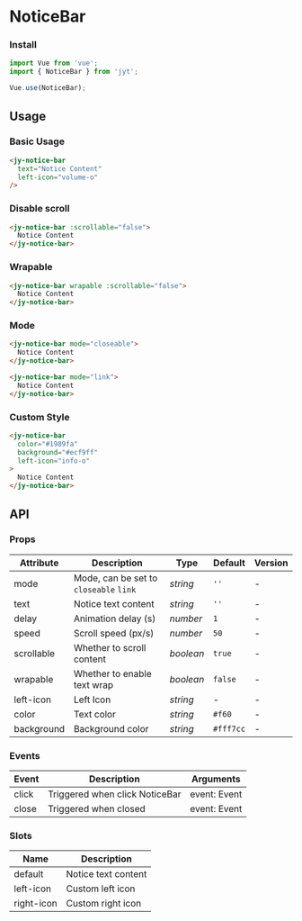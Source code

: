 # NoticeBar

### Install

``` javascript
import Vue from 'vue';
import { NoticeBar } from 'jyt';

Vue.use(NoticeBar);
```

## Usage

### Basic Usage

```html
<jy-notice-bar
  text="Notice Content"
  left-icon="volume-o"
/>
```

### Disable scroll

```html
<jy-notice-bar :scrollable="false">
  Notice Content
</jy-notice-bar>
```

### Wrapable

```html
<jy-notice-bar wrapable :scrollable="false">
  Notice Content
</jy-notice-bar>
```

### Mode

```html
<jy-notice-bar mode="closeable">
  Notice Content
</jy-notice-bar>

<jy-notice-bar mode="link">
  Notice Content
</jy-notice-bar>
```

### Custom Style

```html
<jy-notice-bar
  color="#1989fa"
  background="#ecf9ff"
  left-icon="info-o"
>
  Notice Content
</jy-notice-bar>
```

## API

### Props

| Attribute | Description | Type | Default | Version |
|------|------|------|------|------|
| mode | Mode, can be set to `closeable` `link` | *string* | `''` | - |
| text | Notice text content | *string* | `''` | - | - |
| delay | Animation delay (s) | *number* | `1` | - |
| speed | Scroll speed (px/s) | *number* | `50` | - |
| scrollable | Whether to scroll content | *boolean* | `true` | - |
| wrapable | Whether to enable text wrap | *boolean* | `false` | - | - |
| left-icon | Left Icon | *string* | - | - |
| color | Text color | *string* | `#f60` | - |
| background | Background color | *string* | `#fff7cc` | - |

### Events

| Event | Description | Arguments |
|------|------|------|
| click | Triggered when click NoticeBar | event: Event |
| close | Triggered when closed | event: Event |

### Slots

| Name | Description |
|------|------|
| default | Notice text content |
| left-icon | Custom left icon |
| right-icon | Custom right icon |
